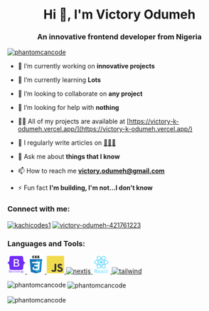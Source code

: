 <h1 align="center">Hi 👋, I'm Victory Odumeh</h1>
<h3 align="center">An innovative frontend developer from Nigeria</h3>

<p align="left"> <a href="https://github.com/ryo-ma/github-profile-trophy"><img src="https://github-profile-trophy.vercel.app/?username=phantomcancode" alt="phantomcancode" /></a> </p>

- 🔭 I’m currently working on **innovative projects**

- 🌱 I’m currently learning **Lots**

- 👯 I’m looking to collaborate on **any project**

- 🤝 I’m looking for help with **nothing**

- 👨‍💻 All of my projects are available at [https://victory-k-odumeh.vercel.app/](https://victory-k-odumeh.vercel.app/)

- 📝 I regularly write articles on [🤷🏽‍♂️](🤷🏽‍♂️)

- 💬 Ask me about **things that I know**

- 📫 How to reach me **victory.odumeh@gmail.com**

- ⚡ Fun fact **I'm building, I'm not...I don't know**

<h3 align="left">Connect with me:</h3>
<p align="left">
<a href="https://twitter.com/kachicodes1" target="blank"><img align="center" src="https://raw.githubusercontent.com/rahuldkjain/github-profile-readme-generator/master/src/images/icons/Social/twitter.svg" alt="kachicodes1" height="30" width="40" /></a>
<a href="https://linkedin.com/in/victory-odumeh-421761223" target="blank"><img align="center" src="https://raw.githubusercontent.com/rahuldkjain/github-profile-readme-generator/master/src/images/icons/Social/linked-in-alt.svg" alt="victory-odumeh-421761223" height="30" width="40" /></a>
</p>

<h3 align="left">Languages and Tools:</h3>
<p align="left"> <a href="https://getbootstrap.com" target="_blank" rel="noreferrer"> <img src="https://raw.githubusercontent.com/devicons/devicon/master/icons/bootstrap/bootstrap-plain-wordmark.svg" alt="bootstrap" width="40" height="40"/> </a> <a href="https://www.w3schools.com/css/" target="_blank" rel="noreferrer"> <img src="https://raw.githubusercontent.com/devicons/devicon/master/icons/css3/css3-original-wordmark.svg" alt="css3" width="40" height="40"/> </a> <a href="https://developer.mozilla.org/en-US/docs/Web/JavaScript" target="_blank" rel="noreferrer"> <img src="https://raw.githubusercontent.com/devicons/devicon/master/icons/javascript/javascript-original.svg" alt="javascript" width="40" height="40"/> </a> <a href="https://nextjs.org/" target="_blank" rel="noreferrer"> <img src="https://cdn.worldvectorlogo.com/logos/nextjs-2.svg" alt="nextjs" width="40" height="40"/> </a> <a href="https://reactjs.org/" target="_blank" rel="noreferrer"> <img src="https://raw.githubusercontent.com/devicons/devicon/master/icons/react/react-original-wordmark.svg" alt="react" width="40" height="40"/> </a> <a href="https://tailwindcss.com/" target="_blank" rel="noreferrer"> <img src="https://www.vectorlogo.zone/logos/tailwindcss/tailwindcss-icon.svg" alt="tailwind" width="40" height="40"/> </a> </p>

<p><img align="left" src="https://github-readme-stats.vercel.app/api/top-langs?username=phantomcancode&show_icons=true&locale=en&layout=compact" alt="phantomcancode" /></p>

<p>&nbsp;<img align="center" src="https://github-readme-stats.vercel.app/api?username=phantomcancode&show_icons=true&locale=en" alt="phantomcancode" /></p>

<p><img align="center" src="https://github-readme-streak-stats.herokuapp.com/?user=phantomcancode&" alt="phantomcancode" /></p>
